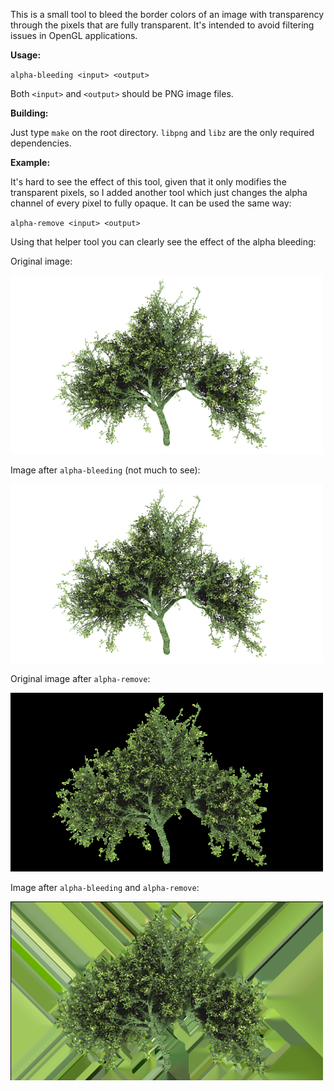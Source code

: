 This is a small tool to bleed the border colors of an image with transparency through the pixels that
are fully transparent. It's intended to avoid filtering issues in OpenGL applications.

**Usage:**

`alpha-bleeding <input> <output>`

Both `<input>` and `<output>` should be PNG image files.

**Building:**

Just type `make` on the root directory. `libpng` and `libz` are the only required dependencies.

**Example:**

It's hard to see the effect of this tool, given that it only modifies the transparent pixels, so I
added another tool which just changes the alpha channel of every pixel to fully opaque. It can be
used the same way:

`alpha-remove <input> <output>`

Using that helper tool you can clearly see the effect of the alpha bleeding:

Original image:

![original](media/original.png)

Image after `alpha-bleeding` (not much to see):

![alpha-bleeding](media/alpha-bleeding.png)

Original image after `alpha-remove`:

![original-opaque](media/original-opaque.png)

Image after `alpha-bleeding` and `alpha-remove`:

![alpha-bleeding-opaque](media/alpha-bleeding-opaque.png)
